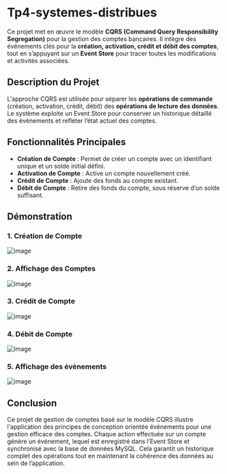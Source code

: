 # Tp4-systemes-distribues
Ce projet met en œuvre le modèle **CQRS (Command Query Responsibility Segregation)** pour la gestion des comptes bancaires. Il intègre des événements clés pour la **création, activation, crédit et débit des comptes**, tout en s’appuyant sur un **Event Store** pour tracer toutes les modifications et activités associées.

## Description du Projet

L'approche CQRS est utilisée pour séparer les **opérations de commande** (création, activation, crédit, débit) des **opérations de lecture des données**. Le système exploite un Event Store pour conserver un historique détaillé des événements et refléter l’état actuel des comptes.

## Fonctionnalités Principales

- **Création de Compte** : Permet de créer un compte avec un identifiant unique et un solde initial défini.  
- **Activation de Compte** : Active un compte nouvellement créé.  
- **Crédit de Compte** : Ajoute des fonds au compte existant.  
- **Débit de Compte** : Retire des fonds du compte, sous réserve d’un solde suffisant.

## Démonstration
### 1. Création de Compte
![image](https://github.com/user-attachments/assets/036d8ee7-d8df-48b6-8e45-0569468305fd)
### 2. Affichage des Comptes
![image](https://github.com/user-attachments/assets/b4c3fb4e-be90-4f3f-8b6f-60bcdd6ea959)
### 3. Crédit de Compte
![image](https://github.com/user-attachments/assets/d573f739-361a-4268-8df6-3cf78dbbaada)
### 4. Débit de Compte
![image](https://github.com/user-attachments/assets/b5db39d5-16ec-4167-92f2-9c4e7bfa824e)
### 5. Affichage des évènements
![image](https://github.com/user-attachments/assets/647dfa81-7478-46fa-8515-186a032f641c)

## Conclusion
Ce projet de gestion de comptes basé sur le modèle CQRS illustre l'application des principes de conception orientée événements pour une gestion efficace des comptes. Chaque action effectuée sur un compte génère un événement, lequel est enregistré dans l’Event Store et synchronisé avec la base de données MySQL. Cela garantit un historique complet des opérations tout en maintenant la cohérence des données au sein de l’application.


